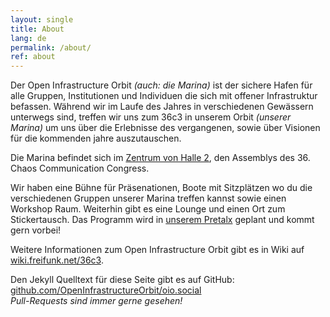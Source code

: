 ```yaml
---
layout: single
title: About
lang: de
permalink: /about/
ref: about
---
```


Der Open Infrastructure Orbit *(auch: die Marina)* ist der sichere Hafen für alle Gruppen, Institutionen und Individuen die sich mit offener Infrastruktur befassen. Während wir im Laufe des Jahres in verschiedenen Gewässern unterwegs sind, treffen wir uns zum 36c3 in unserem Orbit *(unserer Marina)* um uns über die Erlebnisse des vergangenen, sowie über Visionen für die kommenden jahre auszutauschen.

Die Marina befindet sich im [Zentrum von Halle 2](https://36c3.c3nav.de/l/oio/ "c3nav Ortsangabe 36c3 Open Infrastructure Orbit"), den Assemblys des 36. Chaos Communication Congress.

Wir haben eine Bühne für Präsenationen, Boote mit Sitzplätzen wo du die verschiedenen Gruppen unserer Marina treffen kannst sowie einen Workshop Raum. Weiterhin gibt es eine Lounge und einen Ort zum Stickertausch. Das Programm wird in [unserem Pretalx](https://talks.oio.social/36c3-oio/ "Pretalx 36c3 Open Infrastructure Orbit") geplant und kommt gern vorbei!

Weitere Informationen zum Open Infrastructure Orbit gibt es in Wiki auf [wiki.freifunk.net/36c3](https://wiki.freifunk.net/36c3).

Den Jekyll Quelltext für diese Seite gibt es auf GitHub:
[github.com/OpenInfrastructureOrbit/oio.social](https://github.com/OpenInfrastructureOrbit/oio.social)<br/>
*Pull-Requests sind immer gerne gesehen!*
